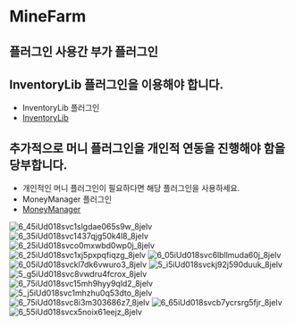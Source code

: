 # MineFarm

## 플러그인 사용간 부가 플러그인 

## InventoryLib 플러그인을 이용해야 합니다.
- InventoryLib 플러그인
- [InventoryLib](https://github.com/xodid8881/InventoryLib)


## 추가적으로 머니 플러그인을 개인적 연동을 진행해야 함을 당부합니다.

- 개인적인 머니 플러그인이 필요하다면 해당 플러그인을 사용하세요.
- MoneyManager 플러그인
- [MoneyManager](https://github.com/xodid8881/MoneyManager)



![6_45iUd018svc1slgdae065s9w_8jelv](https://user-images.githubusercontent.com/26338400/226331161-e532113b-9333-457e-a31c-756446966e9d.jpg)
![6_35iUd018svc1437qjg50k4l8_8jelv](https://user-images.githubusercontent.com/26338400/226331166-14e19515-b791-46d6-92bd-39d402cd4905.jpg)
![6_25iUd018svco0mxwbd0wp0j_8jelv](https://user-images.githubusercontent.com/26338400/226331170-ebc84f1b-8563-406e-922e-2da29873c254.jpg)
![6_25iUd018svc1xj5pxpqfiqzg_8jelv](https://user-images.githubusercontent.com/26338400/226331171-e0ea91a9-07ce-4331-9765-015dee95ced7.jpg)
![6_05iUd018svc6lbllmuda60j_8jelv](https://user-images.githubusercontent.com/26338400/226331174-90cda7d7-ed1e-4741-a2ba-143f26f9abf2.jpg)
![6_05iUd018svckl7dk6vwuro3_8jelv](https://user-images.githubusercontent.com/26338400/226331176-c666634c-64fe-4fe2-8609-e2282993194f.jpg)
![5_i5iUd018svckj92j590duuk_8jelv](https://user-images.githubusercontent.com/26338400/226331177-a392a4c6-d1df-4dbd-a113-ad79edcc880d.jpg)
![5_g5iUd018svc8vwdru4fcrox_8jelv](https://user-images.githubusercontent.com/26338400/226331179-2a6f6e57-6450-4945-97e7-54f1150caad6.jpg)
![6_75iUd018svc15mh9hyy9qld2_8jelv](https://user-images.githubusercontent.com/26338400/226331183-fc5bec0f-9335-48bd-9ec3-ae730d55baf1.jpg)
![5_j5iUd018svc1mhzhu0q53dto_8jelv](https://user-images.githubusercontent.com/26338400/226331189-1e5bd879-6eca-4adf-b8bb-c9dcd3c90298.jpg)
![6_75iUd018svc8i3m303686z7_8jelv](https://user-images.githubusercontent.com/26338400/226331193-0baf819d-e6f6-4fac-a4c1-98660d09a8e9.jpg)
![6_65iUd018svcb7ycrsrg5fjr_8jelv](https://user-images.githubusercontent.com/26338400/226331196-dfc264bd-4b6c-4953-be83-4243c640cb1d.jpg)
![6_55iUd018svcx5noix61eejz_8jelv](https://user-images.githubusercontent.com/26338400/226331154-9493ba3a-a954-4668-834b-d9a77640a7cf.jpg)
